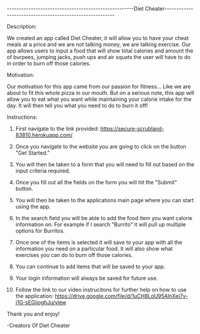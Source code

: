 -----------------------------------------------------Diet Cheater---------------------------------------------------------

Description:

We created an app called Diet Cheater, it will allow you to have your cheat meals at a price and we are not talking money, we are talking exercise.  Our app allows users to input a food that will show total calories and amount the of burpees, jumping jacks, push ups and air squats the user will have to do in order to burn off those calories.

Motivation:

Our motivation for this app came from our passion for fitness…  Like we are about to fit this whole pizza in our mouth. 
But on a serious note, this app will allow you to eat what you want while maintaining your calorie intake for the day.  It will then tell you what you need to do to burn it off!

Instructions:

1. First navigate to the link provided: https://secure-scrubland-83810.herokuapp.com/

2. Once you navigate to the website you are going to click on the button "Get Started."

3. You will then be taken to a form that you will need to fill out based on the input criteria required.

4. Once you fill out all the fields on the form you will hit the "Submit" button.

5. You will then be taken to the applications main page where you can start using the app.

6. In the search field you will be able to add the food item you want calorie information on.  For example if I search "Burrito" it will pull up multiple options for Burritos.

7. Once one of the items is selected it will save to your app with all the information you need on a particular food.  It will also show what exercises you can do to burn off those calories.

8. You can continue to add items that will be saved to your app.

9. Your login information will always be saved for future use.

10. Follow the link to our video instrucitons for further help on how to use the application: https://drive.google.com/file/d/1uCH8LqU95AlnXei7v-j1G-sEGiioghJu/view

Thank you and enjoy!

-Creators Of Diet Cheater

